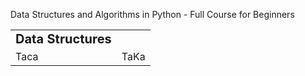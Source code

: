 Data Structures and Algorithms in Python - Full Course for Beginners
[]()


<table border="0">
 <tr>
    <td><b style="font-size:20px">Data Structures</b></td>
    <td><b style="font-size:20px"></b></td>
 </tr>
 <tr>
    <td> Taca
    </td>
    <td> TaKa
    </td>
 </tr>
</table>